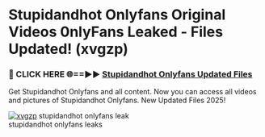 # Stupidandhot Onlyfans Original Videos 0nlyFans Leaked - Files Updated! (xvgzp)

<h3>🔴 CLICK HERE 🌐==►► <a href="https://tinyurl.com/3hn5wdd3" rel="nofollow">Stupidandhot Onlyfans Updated Files</a></h3>

Get Stupidandhot Onlyfans and all content. Now you can access all videos and pictures of Stupidandhot Onlyfans. New Updated Files 2025!

[![xvgzp](https://i.imgur.com/4HnBqBT.gif)](https://tinyurl.com/3hn5wdd3)
stupidandhot onlyfans leak<br>
stupidandhot onlyfans leaks
